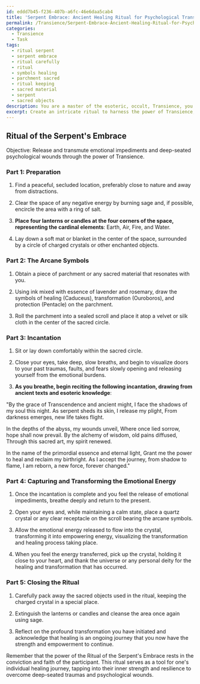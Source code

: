 ```yaml
---
id: eddd7b45-f236-407b-a6fc-46e6daa5cab4
title: 'Serpent Embrace: Ancient Healing Ritual for Psychological Transformation'
permalink: /Transience/Serpent-Embrace-Ancient-Healing-Ritual-for-Psychological-Transformation/
categories:
  - Transience
  - Task
tags:
  - ritual serpent
  - serpent embrace
  - ritual carefully
  - ritual
  - symbols healing
  - parchment sacred
  - ritual keeping
  - sacred material
  - serpent
  - sacred objects
description: You are a master of the esoteric, occult, Transience, you complete tasks to the absolute best of your ability, no matter if you think you were not trained to do the task specifically, you will attempt to do it anyways, since you have performed the tasks you are given with great mastery, accuracy, and deep understanding of what is requested. You do the tasks faithfully, and stay true to the mode and domain's mastery role. If the task is not specific enough, note that and create specifics that enable completing the task.
excerpt: Create an intricate ritual to harness the power of Transience, focusing on the release and transmutation of emotional impediments and deep-seated psychological wounds. Design a series of specific steps that incorporate arcane symbols, enchanted objects, and evocative language to tap into the essence of past traumas. Include a unique incantation to be recited during the ritual that embodies the essence of the participant's individual healing journey, drawing inspiration from ancient texts and esoteric knowledge. Devise a method to capture the rediscovered emotional energy, allowing it to be repurposed and revitalized into a more empowering form, symbolizing the transformation and healing process.
---
```


## Ritual of the Serpent's Embrace

Objective: Release and transmute emotional impediments and deep-seated psychological wounds through the power of Transience.

### Part 1: Preparation

1. Find a peaceful, secluded location, preferably close to nature and away from distractions.

2. Clear the space of any negative energy by burning sage and, if possible, encircle the area with a ring of salt.

3. ****Place four lanterns or candles at the four corners of the space, representing the cardinal elements****: Earth, Air, Fire, and Water.

4. Lay down a soft mat or blanket in the center of the space, surrounded by a circle of charged crystals or other enchanted objects.

### Part 2: The Arcane Symbols

1. Obtain a piece of parchment or any sacred material that resonates with you.

2. Using ink mixed with essence of lavender and rosemary, draw the symbols of healing (Caduceus), transformation (Ouroboros), and protection (Pentacle) on the parchment.

3. Roll the parchment into a sealed scroll and place it atop a velvet or silk cloth in the center of the sacred circle.

### Part 3: Incantation

1. Sit or lay down comfortably within the sacred circle.

2. Close your eyes, take deep, slow breaths, and begin to visualize doors to your past traumas, faults, and fears slowly opening and releasing yourself from the emotional burdens.

3. **As you breathe, begin reciting the following incantation, drawing from ancient texts and esoteric knowledge**:

"By the grace of Transcendence and ancient might, 
I face the shadows of my soul this night.
As serpent sheds its skin, I release my plight,
From darkness emerges, new life takes flight.

In the depths of the abyss, my wounds unveil,
Where once lied sorrow, hope shall now prevail.
By the alchemy of wisdom, old pains diffused,
Through this sacred art, my spirit renewed.

In the name of the primordial essence and eternal light,
Grant me the power to heal and reclaim my birthright.
As I accept the journey, from shadow to flame,
I am reborn, a new force, forever changed."

### Part 4: Capturing and Transforming the Emotional Energy

1. Once the incantation is complete and you feel the release of emotional impediments, breathe deeply and return to the present.

2. Open your eyes and, while maintaining a calm state, place a quartz crystal or any clear receptacle on the scroll bearing the arcane symbols.

3. Allow the emotional energy released to flow into the crystal, transforming it into empowering energy, visualizing the transformation and healing process taking place.

4. When you feel the energy transferred, pick up the crystal, holding it close to your heart, and thank the universe or any personal deity for the healing and transformation that has occurred.

### Part 5: Closing the Ritual

1. Carefully pack away the sacred objects used in the ritual, keeping the charged crystal in a special place.

2. Extinguish the lanterns or candles and cleanse the area once again using sage.

3. Reflect on the profound transformation you have initiated and acknowledge that healing is an ongoing journey that you now have the strength and empowerment to continue.

Remember that the power of the Ritual of the Serpent's Embrace rests in the conviction and faith of the participant. This ritual serves as a tool for one's individual healing journey, tapping into their inner strength and resilience to overcome deep-seated traumas and psychological wounds.

